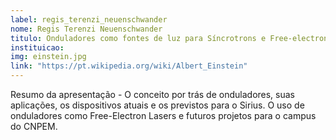 ```yaml
---
label: regis_terenzi_neuenschwander
nome: Regis Terenzi Neuenschwander
titulo: Onduladores como fontes de luz para Síncrotrons e Free-electron Lasers
instituicao:
img: einstein.jpg
link: "https://pt.wikipedia.org/wiki/Albert_Einstein"
---
```


Resumo da apresentação - O conceito por trás de onduladores, suas aplicações, os dispositivos atuais e os previstos para o Sirius. O uso de onduladores como Free-Electron 
Lasers e futuros projetos para o campus do CNPEM.
